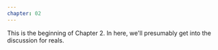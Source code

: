 ```yaml
---
chapter: 02
---
```


This is the beginning of Chapter 2. In here, we'll presumably get into the discussion for reals.

